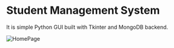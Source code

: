 # Student Management System

It is simple Python GUI built with Tkinter and MongoDB backend.

![HomePage](https://github.com/Dipali742/Student-Management-System/blob/main/Screenshots/HomePage.png)
